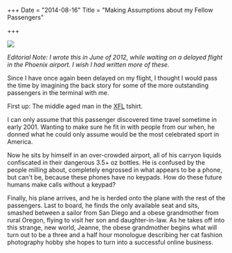 +++
Date = "2014-08-16"
Title = "Making Assumptions about my Fellow Passengers"

+++

<img class="img-responsive" src="//drops.albush.com/XFL_Logo.svg">

_Editorial Note: I wrote this in June of 2012, while waiting on a delayed flight in the Phoenix airport. I wish I had written more of these._

Since I have once again been delayed on my flight, I thought I would pass the time by imagining the back story for some of the more outstanding passengers in the terminal with me.

First up: The middle aged man in the [XFL][1] tshirt.

   [1]: //en.wikipedia.org/wiki/XFL

I can only assume that this passenger discovered time travel sometime in early 2001. Wanting to make sure he fit in with people from our when, he donned what he could only assume would be the most celebrated sport in America.

Now he sits by himself in an over-crowded airport, all of his carryon liquids confiscated in their dangerous 3.5+ oz bottles. He is confused by the people milling about, completely engrossed in what appears to be a phone, but can't be, because these phones have no keypads. How do these future humans make calls without a keypad?

Finally, his plane arrives, and he is herded onto the plane with the rest of the passengers. Last to board, he finds the only available seat and sits, smashed between a sailor from San Diego and a obese grandmother from rural Oregon, flying to visit her son and daughter-in-law. As he takes off into this strange, new world, Jeanne, the obese grandmother begins what will turn out to be a three and a half hour monologue describing her cat fashion photography hobby she hopes to turn into a successful online business.
